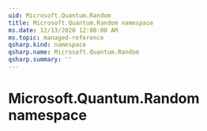 ```yaml
---
uid: Microsoft.Quantum.Random
title: Microsoft.Quantum.Random namespace
ms.date: 12/13/2020 12:00:00 AM
ms.topic: managed-reference
qsharp.kind: namespace
qsharp.name: Microsoft.Quantum.Random
qsharp.summary: ''
---
```


# Microsoft.Quantum.Random namespace



